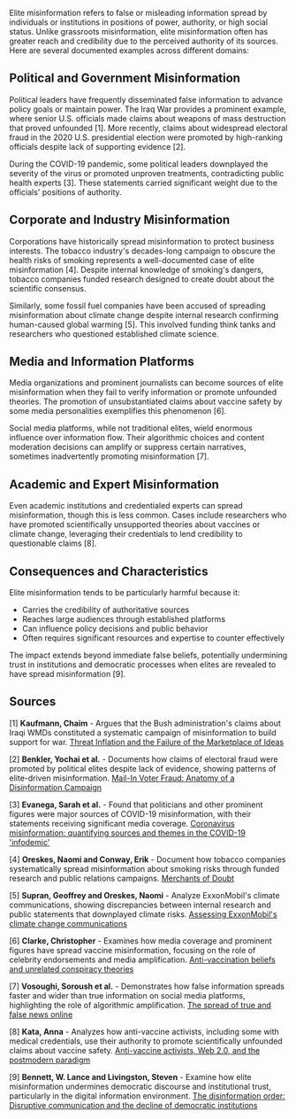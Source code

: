Elite misinformation refers to false or misleading information spread by individuals or institutions in positions of power, authority, or high social status. Unlike grassroots misinformation, elite misinformation often has greater reach and credibility due to the perceived authority of its sources. Here are several documented examples across different domains:

## Political and Government Misinformation

Political leaders have frequently disseminated false information to advance policy goals or maintain power. The Iraq War provides a prominent example, where senior U.S. officials made claims about weapons of mass destruction that proved unfounded [1]. More recently, claims about widespread electoral fraud in the 2020 U.S. presidential election were promoted by high-ranking officials despite lack of supporting evidence [2].

During the COVID-19 pandemic, some political leaders downplayed the severity of the virus or promoted unproven treatments, contradicting public health experts [3]. These statements carried significant weight due to the officials' positions of authority.

## Corporate and Industry Misinformation

Corporations have historically spread misinformation to protect business interests. The tobacco industry's decades-long campaign to obscure the health risks of smoking represents a well-documented case of elite misinformation [4]. Despite internal knowledge of smoking's dangers, tobacco companies funded research designed to create doubt about the scientific consensus.

Similarly, some fossil fuel companies have been accused of spreading misinformation about climate change despite internal research confirming human-caused global warming [5]. This involved funding think tanks and researchers who questioned established climate science.

## Media and Information Platforms

Media organizations and prominent journalists can become sources of elite misinformation when they fail to verify information or promote unfounded theories. The promotion of unsubstantiated claims about vaccine safety by some media personalities exemplifies this phenomenon [6].

Social media platforms, while not traditional elites, wield enormous influence over information flow. Their algorithmic choices and content moderation decisions can amplify or suppress certain narratives, sometimes inadvertently promoting misinformation [7].

## Academic and Expert Misinformation

Even academic institutions and credentialed experts can spread misinformation, though this is less common. Cases include researchers who have promoted scientifically unsupported theories about vaccines or climate change, leveraging their credentials to lend credibility to questionable claims [8].

## Consequences and Characteristics

Elite misinformation tends to be particularly harmful because it:
- Carries the credibility of authoritative sources
- Reaches large audiences through established platforms
- Can influence policy decisions and public behavior
- Often requires significant resources and expertise to counter effectively

The impact extends beyond immediate false beliefs, potentially undermining trust in institutions and democratic processes when elites are revealed to have spread misinformation [9].

## Sources

[1] **Kaufmann, Chaim** - Argues that the Bush administration's claims about Iraqi WMDs constituted a systematic campaign of misinformation to build support for war. [Threat Inflation and the Failure of the Marketplace of Ideas](https://www.jstor.org/stable/4137557)

[2] **Benkler, Yochai et al.** - Documents how claims of electoral fraud were promoted by political elites despite lack of evidence, showing patterns of elite-driven misinformation. [Mail-In Voter Fraud: Anatomy of a Disinformation Campaign](https://cyber.harvard.edu/publication/2020/Mail-in-Voter-Fraud-Disinformation-2020)

[3] **Evanega, Sarah et al.** - Found that politicians and other prominent figures were major sources of COVID-19 misinformation, with their statements receiving significant media coverage. [Coronavirus misinformation: quantifying sources and themes in the COVID-19 'infodemic'](https://academic.oup.com/jamia/article/28/10/2313/6313896)

[4] **Oreskes, Naomi and Conway, Erik** - Document how tobacco companies systematically spread misinformation about smoking risks through funded research and public relations campaigns. [Merchants of Doubt](https://www.merchantsofdoubt.org/)

[5] **Supran, Geoffrey and Oreskes, Naomi** - Analyze ExxonMobil's climate communications, showing discrepancies between internal research and public statements that downplayed climate risks. [Assessing ExxonMobil's climate change communications](https://iopscience.iop.org/article/10.1088/1748-9326/aa815f)

[6] **Clarke, Christopher** - Examines how media coverage and prominent figures have spread vaccine misinformation, focusing on the role of celebrity endorsements and media amplification. [Anti-vaccination beliefs and unrelated conspiracy theories](https://www.worldscientific.com/doi/abs/10.1142/S0219525919500018)

[7] **Vosoughi, Soroush et al.** - Demonstrates how false information spreads faster and wider than true information on social media platforms, highlighting the role of algorithmic amplification. [The spread of true and false news online](https://science.sciencemag.org/content/359/6380/1146)

[8] **Kata, Anna** - Analyzes how anti-vaccine activists, including some with medical credentials, use their authority to promote scientifically unfounded claims about vaccine safety. [Anti-vaccine activists, Web 2.0, and the postmodern paradigm](https://www.sciencedirect.com/science/article/pii/S0264410X11019847)

[9] **Bennett, W. Lance and Livingston, Steven** - Examine how elite misinformation undermines democratic discourse and institutional trust, particularly in the digital information environment. [The disinformation order: Disruptive communication and the decline of democratic institutions](https://academic.oup.com/epar/article/27/2/136/5144086)